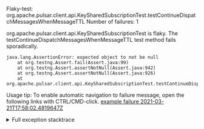         
Flaky-test: org.apache.pulsar.client.api.KeySharedSubscriptionTest.testContinueDispatchMessagesWhenMessageTTL
Number of failures: 1

org.apache.pulsar.client.api.KeySharedSubscriptionTest is flaky. The testContinueDispatchMessagesWhenMessageTTL test method fails sporadically.

```
java.lang.AssertionError: expected object to not be null
	at org.testng.Assert.fail(Assert.java:99)
	at org.testng.Assert.assertNotNull(Assert.java:942)
	at org.testng.Assert.assertNotNull(Assert.java:926)
	at org.apache.pulsar.client.api.KeySharedSubscriptionTest.testContinueDispatchMessagesWhenMessageTTL(KeySharedSubscriptionTest.java:884)
```

Usage tip: To enable automatic navigation to failure message, open the following links with CTRL/CMD-click.
[example failure 2021-03-21T17:58:02.4819647Z](https://github.com/apache/pulsar/runs/2160502264?check_suite_focus=true#step:9:978)


<details>
<summary>Full exception stacktrace</summary>
<code><pre>
java.lang.AssertionError: expected object to not be null
	at org.testng.Assert.fail(Assert.java:99)
	at org.testng.Assert.assertNotNull(Assert.java:942)
	at org.testng.Assert.assertNotNull(Assert.java:926)
	at org.apache.pulsar.client.api.KeySharedSubscriptionTest.testContinueDispatchMessagesWhenMessageTTL(KeySharedSubscriptionTest.java:884)
	at sun.reflect.NativeMethodAccessorImpl.invoke0(Native Method)
	at sun.reflect.NativeMethodAccessorImpl.invoke(NativeMethodAccessorImpl.java:62)
	at sun.reflect.DelegatingMethodAccessorImpl.invoke(DelegatingMethodAccessorImpl.java:43)
	at java.lang.reflect.Method.invoke(Method.java:498)
	at org.testng.internal.MethodInvocationHelper.invokeMethod(MethodInvocationHelper.java:132)
	at org.testng.internal.InvokeMethodRunnable.runOne(InvokeMethodRunnable.java:45)
	at org.testng.internal.InvokeMethodRunnable.call(InvokeMethodRunnable.java:73)
	at org.testng.internal.InvokeMethodRunnable.call(InvokeMethodRunnable.java:11)
	at java.util.concurrent.FutureTask.run(FutureTask.java:266)
	at java.util.concurrent.ThreadPoolExecutor.runWorker(ThreadPoolExecutor.java:1149)
	at java.util.concurrent.ThreadPoolExecutor$Worker.run(ThreadPoolExecutor.java:624)
	at java.lang.Thread.run(Thread.java:748)

</pre></code>
</details>

